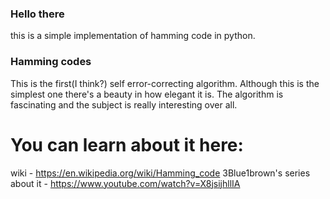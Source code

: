 ### Hello there

this is a simple implementation of hamming code in python.

### Hamming codes

This is the first(I think?) self error-correcting algorithm. Although this is the simplest one there's a beauty in how elegant it is. The algorithm is fascinating and the subject is really interesting over all.

# You can learn about it here:

wiki - https://en.wikipedia.org/wiki/Hamming_code 
3Blue1brown's series about it - https://www.youtube.com/watch?v=X8jsijhllIA
